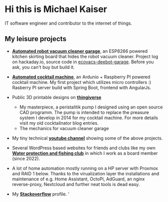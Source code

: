 # Hi this is **Mi**chael **Ka**iser

IT software engineer and contributor to the internet of things.

## My leisure projects
- **[Automated robot vacuum cleaner garage](https://hackaday.io/project/178993-space-saving-robot-vacuum-cleaner-garage)**, an ESP8266 powered kitchen skirting board that hides the robot vacuum cleaner. Project log on hackaday.io, source code in [ecovacs-deebot-garage](https://github.com/mika2de/ecovacs-deebot-garage). Before you ask, you can't buy but build it. 

- **[Automated cocktail machine](https://cocktailnator.de)**, an Ardunio + Raspberry PI powered cocktail machine. My first project which utilizes micro controllers :) Rasberry PI server build with Spring Boot, frontend with AngularJs.

- Public 3D printable designs on **[thingiverse](https://www.thingiverse.com/mika2de/designs)** 
  - My masterpiece, a peristalitik pump I designed using an open source CAD programm. The pump is intended to replace the preasure system I develop in 2014 for my cocktail machine. For more details visit my old cocktailnator blog entries.
  - The mechanics for vacuum cleaner garage

- My tiny technical **[youtube channel](https://www.youtube.com/@mkai2305)** showing some of the above projects. 

- Several WordPress based websites for friends and clubs like my own **[Water protection and fishing club](https://gav-reinheim.de)** in which I work as a board member (since 2022).

- A lot of home automation mostly running on a HP server with Proxmox and RAID 1 below. Thanks to the virualization layer the installations and maintenance of e.g. Home Assistant, OctoPi, AdGuard, an nginx reverse-proxy, Nextcloud and further neat tools is dead easy.

- My **[Stackoverflow](https://stackoverflow.com/users/4482535/mika)** profile. 
'